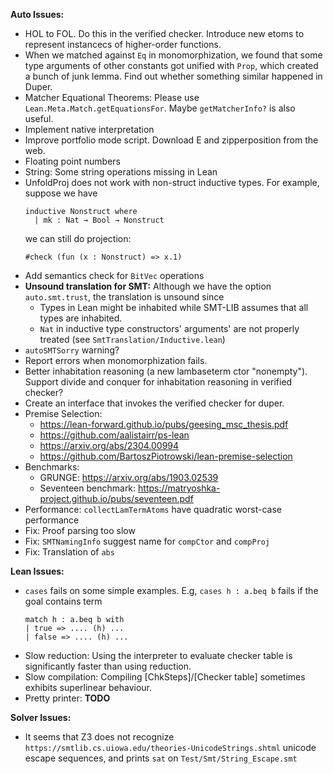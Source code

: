 __Auto Issues:__
* HOL to FOL. Do this in the verified checker. Introduce new etoms to represent instancecs of higher-order functions.
* When we matched against ``Eq`` in monomorphization, we found that some type arguments of other constants got unified with ``Prop``, which created a bunch of junk lemma. Find out whether something similar happened in Duper.
* Matcher Equational Theorems: Please use ``Lean.Meta.Match.getEquationsFor``. Maybe ``getMatcherInfo?`` is also useful.
* Implement native interpretation
* Improve portfolio mode script. Download E and zipperposition from the web.
* Floating point numbers
* String: Some string operations missing in Lean
* UnfoldProj does not work with non-struct inductive types. For example, suppose we have
  ```lean
  inductive Nonstruct where
    | mk : Nat → Bool → Nonstruct
  ```
  we can still do projection:
  ```
  #check (fun (x : Nonstruct) => x.1)
  ```
* Add semantics check for ``BitVec`` operations
* **Unsound translation for SMT:** Although we have the option ``auto.smt.trust``, the translation is unsound since
  * Types in Lean might be inhabited while SMT-LIB assumes that all types are inhabited.
  * ``Nat`` in inductive type constructors' arguments' are not properly treated (see ``SmtTranslation/Inductive.lean``)
* ``autoSMTSorry`` warning?
* Report errors when monomorphization fails.
* Better inhabitation reasoning (a new lambaseterm ctor "nonempty"). Support divide and conquer for inhabitation reasoning in verified checker?
* Create an interface that invokes the verified checker for duper.
* Premise Selection:
  * https://lean-forward.github.io/pubs/geesing_msc_thesis.pdf
  * https://github.com/aalistairr/ps-lean
  * https://arxiv.org/abs/2304.00994
  * https://github.com/BartoszPiotrowski/lean-premise-selection
* Benchmarks:
  * GRUNGE: https://arxiv.org/abs/1903.02539
  * Seventeen benchmark: https://matryoshka-project.github.io/pubs/seventeen.pdf
* Performance: ``collectLamTermAtoms`` have quadratic worst-case performance
* Fix: Proof parsing too slow
* Fix: ``SMTNamingInfo`` suggest name for ``compCtor`` and ``compProj``
* Fix: Translation of `abs`

__Lean Issues:__
* ``cases`` fails on some simple examples. E.g, ``cases h : a.beq b`` fails if the goal contains term
  ```
  match h : a.beq b with
  | true => .... (h) ...
  | false => .... (h) ...
  ```
* Slow reduction: Using the interpreter to evaluate checker table is significantly faster than using reduction.
* Slow compilation: Compiling [ChkSteps]/[Checker table] sometimes exhibits superlinear behaviour.
* Pretty printer: **TODO**

__Solver Issues:__
* It seems that Z3 does not recognize ``https://smtlib.cs.uiowa.edu/theories-UnicodeStrings.shtml`` unicode escape sequences, and prints ``sat`` on ``Test/Smt/String_Escape.smt``